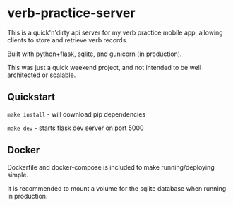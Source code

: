 # verb-practice-server

This is a quick'n'dirty api server for my verb practice mobile app, allowing clients to store and retrieve verb records.

Built with python+flask, sqlite, and gunicorn (in production).

This was just a quick weekend project, and not intended to be well architected or scalable.

## Quickstart

`make install` - will download pip dependencies

`make dev` - starts flask dev server on port 5000

## Docker

Dockerfile and docker-compose is included to make running/deploying simple.

It is recommended to mount a volume for the sqlite database when running in production.
